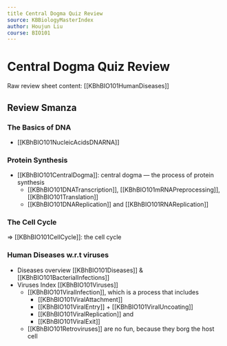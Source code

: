 ```yaml
---
title Central Dogma Quiz Review
source: KBBiologyMasterIndex
author: Houjun Liu
course: BIO101
---
```


# Central Dogma Quiz Review
Raw review sheet content: [[KBhBIO101HumanDiseases]]

## Review Smanza
### The Basics of DNA
- [[KBhBIO101NucleicAcidsDNARNA]]

### Protein Synthesis
- [[KBhBIO101CentralDogma]]: central dogma — the process of protein synthesis
	- [[KBhBIO101DNATranscription]], [[KBhBIO101mRNAPreprocessing]], [[KBhBIO101Translation]]
	- [[KBhBIO101DNAReplication]] and [[KBhBIO101RNAReplication]]

### The Cell Cycle
=> [[KBhBIO101CellCycle]]: the cell cycle

### Human Diseases w.r.t viruses
- Diseases overview [[KBhBIO101Diseases]] & [[KBhBIO101BacterialInfections]]
- Viruses Index [[KBhBIO101Viruses]]
	- [[KBhBIO101ViralInfection]], which is a process that includes
		- [[KBhBIO101ViralAttachment]] 
		- [[KBhBIO101ViralEntry]] + [[KBhBIO101ViralUncoating]]	
		- [[KBhBIO101ViralReplication]] and
		- [[KBhBIO101ViralExit]]
	- [[KBhBIO101Retroviruses]] are no fun, because they borg the host cell
	
